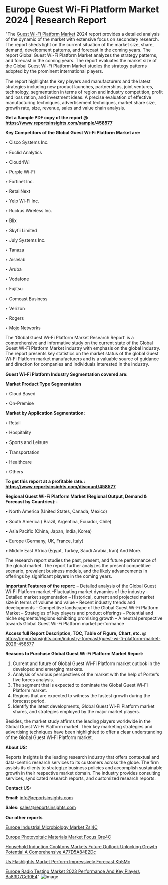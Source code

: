 # Europe Guest Wi-Fi Platform Market 2024 | Research Report
 
"The <a href=https://www.reportsinsights.com/sample/458577>Guest Wi-Fi Platform Market</a> 2024 report provides a detailed analysis of the dynamic of the market with extensive focus on secondary research. The report sheds light on the current situation of the market size, share, demand, development patterns, and forecast in the coming years. The report Global Guest Wi-Fi Platform Market analyzes the strategy patterns, and forecast in the coming years. The report evaluates the market size of the Global Guest Wi-Fi Platform Market studies the strategy patterns adopted by the prominent international players.

The report highlights the key players and manufacturers and the latest strategies including new product launches, partnerships, joint ventures, technology, segmentation in terms of region and industry competition, profit and loss ration, and investment ideas. A precise evaluation of effective manufacturing techniques, advertisement techniques, market share size, growth rate, size, revenue, sales and value chain analysis.

<strong>Get a Sample PDF copy of the report @ <a href=https://www.reportsinsights.com/sample/458577 style=color:#0000ff;>https://www.reportsinsights.com/sample/458577</a></strong>

<strong>Key Competitors of the Global Guest Wi-Fi Platform Market are:</strong>

‣ Cisco Systems Inc.

‣ Euclid Analytics

‣ Cloud4Wi

‣ Purple Wi-Fi

‣ Fortinet Inc.

‣ RetailNext

‣ Yelp Wi-Fi Inc.

‣ Ruckus Wireless Inc.

‣ Blix

‣ Skyfii Limited

‣ July Systems Inc.

‣ Tanaza

‣ Aislelab

‣ Aruba

‣ Vodafone

‣ Fujitsu

‣ Comcast Business

‣ Verizon

‣ Rogers

‣ Mojo Networks

The ‘Global Guest Wi-Fi Platform Market Research Report’ is a comprehensive and informative study on the current state of the Global Guest Wi-Fi Platform Market industry with emphasis on the global industry. The report presents key statistics on the market status of the global Guest Wi-Fi Platform market manufacturers and is a valuable source of guidance and direction for companies and individuals interested in the industry.

<strong>Guest Wi-Fi Platform Industry Segmentation covered are:</strong>

<strong>Market Product Type Segmentation</strong>

‣ Cloud Based

‣ On-Premise

<strong>Market by Application Segmentation:</strong>

‣ Retail

‣ Hospitality

‣ Sports and Leisure

‣ Transportation

‣ Healthcare

‣ Others

<strong>To get this report at a profitable rate.: <a href=https://www.reportsinsights.com/discount/458577 style=color:#0000ff;>https://www.reportsinsights.com/discount/458577</a></strong>

<strong>Regional Guest Wi-Fi Platform Market (Regional Output, Demand &amp; Forecast by Countries):-</strong>

• North America (United States, Canada, Mexico)

• South America ( Brazil, Argentina, Ecuador, Chile)

• Asia Pacific (China, Japan, India, Korea)

• Europe (Germany, UK, France, Italy)

• Middle East Africa (Egypt, Turkey, Saudi Arabia, Iran) And More.

The research report studies the past, present, and future performance of the global market. The report further analyzes the present competitive scenario, prevalent business models, and the likely advancements in offerings by significant players in the coming years.

<strong>Important Features of the report:</strong>
– Detailed analysis of the Global Guest Wi-Fi Platform market
–Fluctuating market dynamics of the industry
–Detailed market segmentation
– Historical, current and projected market size in terms of volume and value
– Recent industry trends and developments
– Competitive landscape of the Global Guest Wi-Fi Platform Market
– Strategies of key players and product offerings
– Potential and niche segments/regions exhibiting promising growth
– A neutral perspective towards Global Guest Wi-Fi Platform market performance

<strong>Access full Report Description, TOC, Table of Figure, Chart, etc. </strong>@   <a href=https://reportsinsights.com/industry-forecast/guest-wi-fi-platform-market-2026-458577 style=color:#0000ff;>https://reportsinsights.com/industry-forecast/guest-wi-fi-platform-market-2026-458577</a>

<strong>Reasons to Purchase Global Guest Wi-Fi Platform Market Report:</strong>
1. Current and future of Global Guest Wi-Fi Platform market outlook in the developed and emerging markets.
2. Analysis of various perspectives of the market with the help of Porter’s five forces analysis.
3. The segment that is expected to dominate the Global Guest Wi-Fi Platform market.
4. Regions that are expected to witness the fastest growth during the forecast period.
5. Identify the latest developments, Global Guest Wi-Fi Platform market shares, and strategies employed by the major market players.

Besides, the market study affirms the leading players worldwide in the Global Guest Wi-Fi Platform market. Their key marketing strategies and advertising techniques have been highlighted to offer a clear understanding of the Global Guest Wi-Fi Platform market.

<strong><strong>About US</strong>:</strong>

Reports Insights is the leading research industry that offers contextual and data-centric research services to its customers across the globe. The firm assists its clients to strategize business policies and accomplish sustainable growth in their respective market domain. The industry provides consulting services, syndicated research reports, and customized research reports.

<strong>Contact US:</strong>

<p class=><b>Email:</b> <a href=mailto:info@reportsinsights.com>info@reportsinsights.com</a></p>
<p class=><b>Sales:</b> <a href=mailto:sales@reportsinsights.com>sales@reportsinsights.com</a></p>

<strong>Our other reports</strong>

<a href=https://www.linkedin.com/pulse/europe-industrial-microbiology-market-zsj4c/>Europe Industrial Microbiology Market Zsj4C</a>

<a href=https://www.linkedin.com/pulse/europe-photovoltaic-materials-market-focus-qre4c/>Europe Photovoltaic Materials Market Focus Qre4C</a>

<a href=https://medium.com/@jadhaosuchit578/household-induction-cooktops-markets-future-outlook-unlocking-growth-potential-a-comprehensive-a77d5a84e2dc>Household Induction Cooktops Markets Future Outlook Unlocking Growth Potential A Comprehensive A77D5A84E2Dc</a>

<a href=https://www.linkedin.com/pulse/us-flashlights-market-perform-impressively-forecast-kb5mc/>Us Flashlights Market Perform Impressively Forecast Kb5Mc</a>

<a href=https://medium.com/@g65914336/europe-radio-testing-market-2023-performance-and-key-players-ba83d7ce10e4>Europe Radio Testing Market 2023 Performance And Key Players Ba83D7Ce10E4</a>"
![image](https://github.com/daminid12/RImarketresearch/assets/158430485/276d8956-8854-4fca-a615-58c1880822e7)
